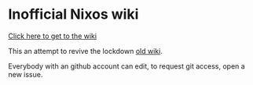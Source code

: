 # Inofficial Nixos wiki

[Click here to get to the wiki](https://github.com/nixos-users/nixos-wiki/wiki)

This an attempt to revive the lockdown [old wiki](https://nixos.org/wiki/Main_Page).

Everybody with an github account can edit, to request git access, open a new issue.
